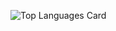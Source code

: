<!--
 * @abstract: JianJie
 * @version: 0.0.1
 * @Author: bhabgs
 * @Date: 2020-11-10 12:02:24
 * @LastEditors: bhabgs
 * @LastEditTime: 2020-11-10 12:05:35
-->

<!--START_SECTION:waka-->

![Top Languages Card](https://github-readme-stats.vercel.app/api/top-langs/?username=zizi4n5)

